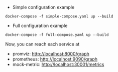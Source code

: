- Simple configuration example

```
docker-compose -f simple-compose.yaml up --build
```

- Full configuration example

```
docker-compose -f full-compose.yaml up --build
```

Now, you can reach each service at

- promviz: [http://localhost:8000/graph](http://localhost:8000/graph)
- prometheus: [http://localhost:9090/graph](http://localhost:9090/graph)
- mock-metric: [http://localhost:30001/metrics](http://localhost:30001/metrics)